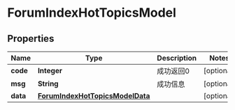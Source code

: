 
# ForumIndexHotTopicsModel

## Properties
Name | Type | Description | Notes
------------ | ------------- | ------------- | -------------
**code** | **Integer** | 成功返回0 |  [optional]
**msg** | **String** | 成功信息 |  [optional]
**data** | [**ForumIndexHotTopicsModelData**](ForumIndexHotTopicsModelData.md) |  |  [optional]



